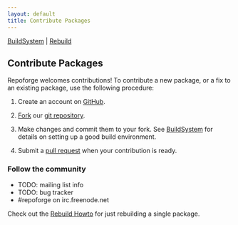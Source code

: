 ```yaml
---
layout: default
title: Contribute Packages
---
```


[BuildSystem](quickstart.html) | [Rebuild](rebuild.html)  

## Contribute Packages ##

Repoforge welcomes contributions!  To contribute a new package, or a fix to an existing package, use the following procedure:

1. Create an account on [GitHub](https://github.com/).

2. [Fork](http://help.github.com/fork-a-repo/) our [git repository](https://github.com/repoforge/rpms).

3. Make changes and commit them to your fork. See [BuildSystem](quickstart.html) for details on setting up a good build environment.

4. Submit a [pull request](http://help.github.com/pull-requests/) when your contribution is ready.


### Follow the community ###

* TODO: mailing list info
* TODO: bug tracker
* #repoforge on irc.freenode.net

Check out the [Rebuild Howto](/package/rebuild.html) for just rebuilding a single package.
